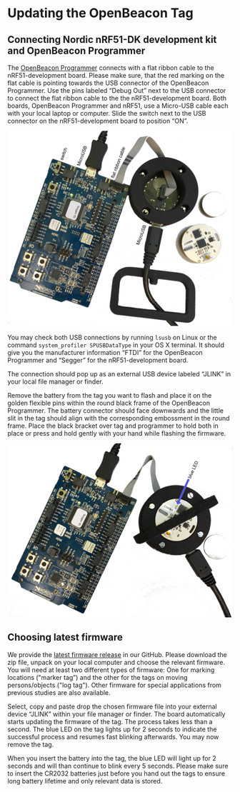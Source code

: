 # Updating the OpenBeacon Tag

## Connecting Nordic nRF51-DK development kit and OpenBeacon Programmer

The [OpenBeacon Programmer](https://www.openbeacon.org/device.html) connects with a flat ribbon cable to the nRF51-development board. Please make sure, that the red marking on the flat cable is pointing towards the USB connector of the OpenBeacon Programmer. Use the pins labeled “Debug Out” next to the USB connector to connect the flat ribbon cable to the the nRF51-development board. Both boards, OpenBeacon Programmer and nRF51, use a Micro-USB cable each with your local laptop or computer. Slide the switch next to the USB connector on the nRF51-development board to position “ON”.

![Image of OpenBeacon Programmer connected to nRF52-board](images/openbeacon_programmer-connected.png)

You may check both USB connections by running ```lsusb``` on Linux or the command ```system_profiler SPUSBDataType``` in your OS X terminal. It should give you the manufacturer information “FTDI” for the OpenBeacon Programmer and “Segger” for the nRF51-development board.

The connection should pop up as an external USB device labeled “JLINK” in your local file manager or finder.

Remove the battery from the tag you want to flash and place it on the golden flexible pins within the round black frame of the OpenBeacon Programmer. The battery connector should face downwards and the little slit in the tag should align with the corresponding embossment in the round frame. Place the black bracket over tag and programmer to hold both in place or press and hold gently with your hand while flashing the firmware.

![Image of OpenBeacon Tag inserted in Programmer](images/openbeacon_tag-in-programmer.png)

## Choosing latest firmware

We provide the [latest firmware release](../../../releases) in our GitHub. Please download the zip file, unpack on your local computer and choose the relevant firmware. You will need at least two different types of firmware: One for marking locations ("marker tag”) and the other for the tags on moving persons/objects ("log tag"). Other firmware for special applications from previous studies are also available.

Select, copy and paste drop the chosen firmware file into your external device “JLINK” within your file manager or finder. The board automatically starts updating the firmware of the tag. The process takes less than a second. The blue LED on the tag lights up for 2 seconds to indicate the successful process and resumes fast blinking afterwards. You may now remove the tag.

When you insert the battery into the tag, the blue LED will light up for 2 seconds and will than continue to blink every 5 seconds. Please make sure to insert the CR2032 batteries just before you hand out the tags to ensure long battery lifetime and only relevant data is stored.
